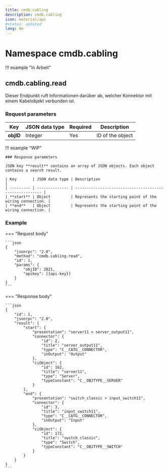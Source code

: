 ```yaml
---
title: cmdb.cabling
description: cmdb.cabling
icon: material/api
#status: updated
lang: de
---
```


# Namespace cmdb.cabling

!!! example "In Arbeit"

## cmdb.cabling.read

Dieser Endpunkt ruft Informationen darüber ab, welcher Konnektor mit einem Kabelobjekt verbunden ist.

### Request parameters

| Key       | JSON data type | Required | Description      |
| --------- | -------------- | -------- | ---------------- |
| **objID** | Integer        | Yes      | ID of the object |

!!! example "WIP"

    ### Response parameters

    JSON key **result** contains an array of JSON objects. Each object contains a search result.

    | Key       | JSON data type | Description                                             |
    | --------- | -------------- | ------------------------------------------------------- |
    | **start** | Object         | Represents the starting point of the wiring connection. |
    | **end**   | Object         | Represents the starting point of the wiring connection. |

### Example

=== "Request body"

    ```json
    {
        "jsonrpc": "2.0",
        "method": "cmdb.cabling.read",
        "id": 1,
        "params": {
            "objID": 2821,
            "apikey": [{api-key}]
        }
    }
    ```

=== "Response body"

    ```json
    {
        "id": 1,
        "jsonrpc": "2.0",
        "result": {
            "start": {
                "presentation": "server11 > server_output11",
                "connector": {
                    "id": 2,
                    "title": "server_output11",
                    "type": "C__CATG__CONNECTOR",
                    "inOutput": "Output"
                },
                "ciObject": {
                    "id": 162,
                    "title": "server11",
                    "type": "Server",
                    "typeConstant": "C__OBJTYPE__SERVER"
                }
            },
            "end": {
                "presentation": "switch_classic > input_switch11",
                "connector": {
                    "id": 3,
                    "title": "input_switch11",
                    "type": "C__CATG__CONNECTOR",
                    "inOutput": "Input"
                },
                "ciObject": {
                    "id": 172,
                    "title": "switch_classic",
                    "type": "Switch",
                    "typeConstant": "C__OBJTYPE__SWITCH"
                }
            }
        }
    }
    ```

